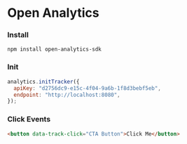 # Open Analytics

### Install

`npm install open-analytics-sdk`

### Init

```js
analytics.initTracker({
  apiKey: "d2756dc9-e15c-4f04-9a6b-1f8d3bebf5eb",
  endpoint: "http://localhost:8080",
});
```

### Click Events

```html
<button data-track-click="CTA Button">Click Me</button>
```
